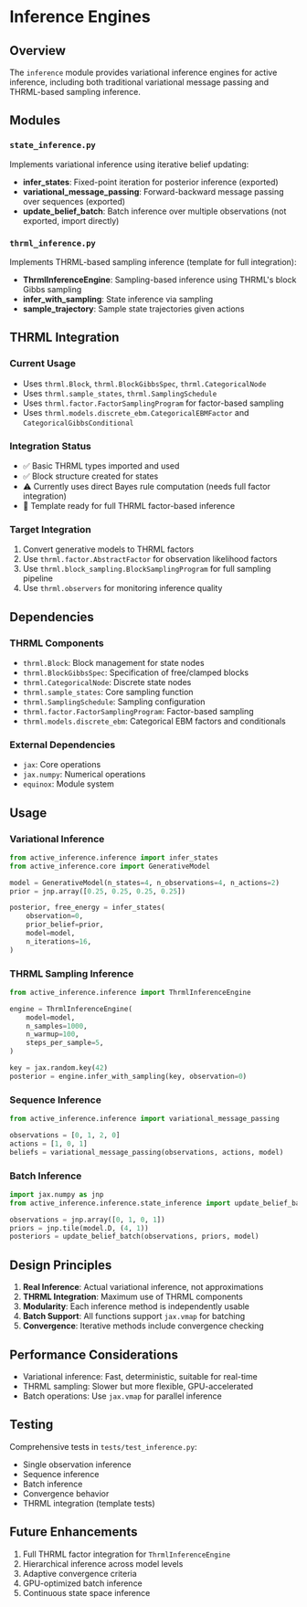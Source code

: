 # Inference Engines

## Overview

The `inference` module provides variational inference engines for active inference, including both traditional variational message passing and THRML-based sampling inference.

## Modules

### `state_inference.py`
Implements variational inference using iterative belief updating:
- **infer_states**: Fixed-point iteration for posterior inference (exported)
- **variational_message_passing**: Forward-backward message passing over sequences (exported)
- **update_belief_batch**: Batch inference over multiple observations (not exported, import directly)

### `thrml_inference.py`
Implements THRML-based sampling inference (template for full integration):
- **ThrmlInferenceEngine**: Sampling-based inference using THRML's block Gibbs sampling
- **infer_with_sampling**: State inference via sampling
- **sample_trajectory**: Sample state trajectories given actions

## THRML Integration

### Current Usage
- Uses `thrml.Block`, `thrml.BlockGibbsSpec`, `thrml.CategoricalNode`
- Uses `thrml.sample_states`, `thrml.SamplingSchedule`
- Uses `thrml.factor.FactorSamplingProgram` for factor-based sampling
- Uses `thrml.models.discrete_ebm.CategoricalEBMFactor` and `CategoricalGibbsConditional`

### Integration Status
- ✅ Basic THRML types imported and used
- ✅ Block structure created for states
- ⚠️ Currently uses direct Bayes rule computation (needs full factor integration)
- 🔄 Template ready for full THRML factor-based inference

### Target Integration
1. Convert generative models to THRML factors
2. Use `thrml.factor.AbstractFactor` for observation likelihood factors
3. Use `thrml.block_sampling.BlockSamplingProgram` for full sampling pipeline
4. Use `thrml.observers` for monitoring inference quality

## Dependencies

### THRML Components
- `thrml.Block`: Block management for state nodes
- `thrml.BlockGibbsSpec`: Specification of free/clamped blocks
- `thrml.CategoricalNode`: Discrete state nodes
- `thrml.sample_states`: Core sampling function
- `thrml.SamplingSchedule`: Sampling configuration
- `thrml.factor.FactorSamplingProgram`: Factor-based sampling
- `thrml.models.discrete_ebm`: Categorical EBM factors and conditionals

### External Dependencies
- `jax`: Core operations
- `jax.numpy`: Numerical operations
- `equinox`: Module system

## Usage

### Variational Inference
```python
from active_inference.inference import infer_states
from active_inference.core import GenerativeModel

model = GenerativeModel(n_states=4, n_observations=4, n_actions=2)
prior = jnp.array([0.25, 0.25, 0.25, 0.25])

posterior, free_energy = infer_states(
    observation=0,
    prior_belief=prior,
    model=model,
    n_iterations=16,
)
```

### THRML Sampling Inference
```python
from active_inference.inference import ThrmlInferenceEngine

engine = ThrmlInferenceEngine(
    model=model,
    n_samples=1000,
    n_warmup=100,
    steps_per_sample=5,
)

key = jax.random.key(42)
posterior = engine.infer_with_sampling(key, observation=0)
```

### Sequence Inference
```python
from active_inference.inference import variational_message_passing

observations = [0, 1, 2, 0]
actions = [1, 0, 1]
beliefs = variational_message_passing(observations, actions, model)
```

### Batch Inference
```python
import jax.numpy as jnp
from active_inference.inference.state_inference import update_belief_batch

observations = jnp.array([0, 1, 0, 1])
priors = jnp.tile(model.D, (4, 1))
posteriors = update_belief_batch(observations, priors, model)
```

## Design Principles

1. **Real Inference**: Actual variational inference, not approximations
2. **THRML Integration**: Maximum use of THRML components
3. **Modularity**: Each inference method is independently usable
4. **Batch Support**: All functions support `jax.vmap` for batching
5. **Convergence**: Iterative methods include convergence checking

## Performance Considerations

- Variational inference: Fast, deterministic, suitable for real-time
- THRML sampling: Slower but more flexible, GPU-accelerated
- Batch operations: Use `jax.vmap` for parallel inference

## Testing

Comprehensive tests in `tests/test_inference.py`:
- Single observation inference
- Sequence inference
- Batch inference
- Convergence behavior
- THRML integration (template tests)

## Future Enhancements

1. Full THRML factor integration for `ThrmlInferenceEngine`
2. Hierarchical inference across model levels
3. Adaptive convergence criteria
4. GPU-optimized batch inference
5. Continuous state space inference
